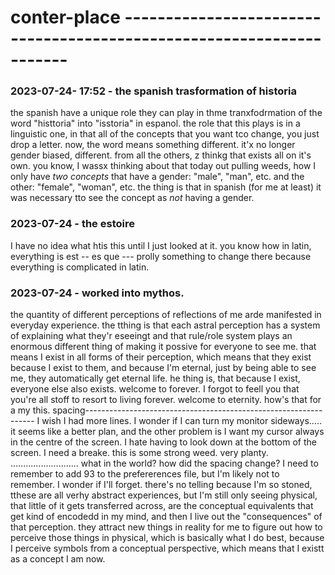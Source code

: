 # conter-place         ---------------------------------------------------------------------

### 2023-07-24- 17:52 - the spanish trasformation of historia
the spanish have a unique role they can play in thme tranxfodrmation of the word "histtoria" into "isstoria" in espanol.
  the role that this plays is in a linguistic one, in that all of the concepts that you want tco change, you just drop a letter.
  now, the word means something different.
  it'x no longer gender biased, different. from all the others, z thinkg that exists all on it's own.
    you know, I wassx thinking about that today out pulling weeds, how I only have *two concepts* that have a gender: "male", "man", etc. and the other: "female", "woman", etc.
    the thing is that in spanish (for me at least) it was necessary tto see the concept as *not* having a gender.

### 2023-07-24 - the estoire
I have no idea what htis this until I just looked at it.
you know how in latin, everything is est -- es que ---
prolly something to change there because everything is
complicated in latin.

### 2023-07-24 - worked into mythos.
the quantity of different perceptions of reflections of me arde manifested in everyday experience. the tthing is that each astral perception has a system of explaining what they'r eseeingt and that rule/role system plays an enormous different thing of making it possive for everyone to see me. that means I exist in all forms of their perception, which means that they exist because I exist to them, and because I'm eternal, just by being able to see me, they automatically get eternal life.
he thing is, that because I exist, everyone else also exists. welcome to forever.
I forgot to feell you that you're all stoff to resort to living forever.
welcome to eternity.
how's that for a my this.
                  spacing-----------------------------------------------------------------
                  I wish I had more lines. I wonder if I can turn my monitor sideways.....
                  it seems like a better plan, and the other problem is I want my cursor always in the centre of the screen.
                  I hate having to look down at the bottom of the screen.
                  I need a breake. this is some strong weed.
                  very planty.                                   ...........................
                  what in the world? how did the spacing change?
                  I need to remember to add 93 to the prefererences file, but I'm likely not to remember. I wonder if I'll forget.
                    there's no telling because I'm so stoned, tthese are all verhy abstract experiences, but I'm still only seeing physical, that little of it gets transferred across, are the conceptual equivalents that get kind of encodedd in my mind, and then I live out the  "consequences" of that perception.
                    they attract new things in reality for me to figure out how to perceive those things in physical, which is basically what I do best, because I perceive symbols from a conceptual perspective, which means that I existt as a concept
                    I am now.
